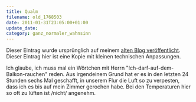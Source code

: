 ```yaml
---
title: Qualm
filename: old_1768503
date: 2011-01-31T23:05:00+01:00
update_date:
category: ganz_normaler_wahnsinn
---
```

Dieser Eintrag wurde ursprünglich auf meinem [alten Blog veröffentlicht](https://stu.blogger.de/stories/1768503/). Dieser Eintrag hier ist eine Kopie mit kleinen technischen Anpassungen.

Ich glaube, ich muss mal ein Wörtchen mit Herrn "Ich-darf-auf-dem-Balkon-rauchen" reden. Aus irgendeinem Grund hat er es in den letzten 24 Stunden sechs Mal geschafft, in unserem Flur die Luft so zu verpesten, dass ich es bis auf mein Zimmer gerochen habe. Bei den Temperaturen hier so oft zu lüften ist /nicht/ angenehm.
